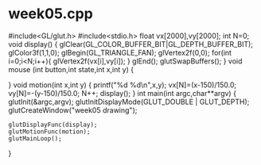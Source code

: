 # week05.cpp
#include<GL/glut.h>
#include<stdio.h>
float vx[2000],vy[2000];
int N=0;
void display()
{
    glClear(GL_COLOR_BUFFER_BIT|GL_DEPTH_BUFFER_BIT);
    glColor3f(1,1,0);
    glBegin(GL_TRIANGLE_FAN);
    glVertex2f(0,0);
    for(int i=0;i<N;i++){
        glVertex2f(vx[i],vy[i]);
    }
    glEnd();
    glutSwapBuffers();
}
void mouse (int button,int state,int x,int y)
{

}
void motion(int x,int y)
{
    printf("%d %d\n",x,y);
    vx[N]=(x-150)/150.0;
    vy[N]=-(y-150)/150.0;
    N++;
    display();
}
int main(int argc,char**argv)
{
    glutInit(&argc,argv);
    glutInitDisplayMode(GLUT_DOUBLE | GLUT_DEPTH);
    glutCreateWindow("week05 drawing");

    glutDisplayFunc(display);
    glutMotionFunc(motion);
    glutMainLoop();
}
